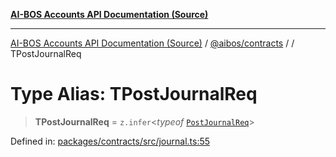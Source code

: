 [**AI-BOS Accounts API Documentation (Source)**](../../../README.md)

***

[AI-BOS Accounts API Documentation (Source)](../../../README.md) / [@aibos/contracts](../README.md) / [](../README.md) / TPostJournalReq

# Type Alias: TPostJournalReq

> **TPostJournalReq** = `z.infer`\<*typeof* [`PostJournalReq`](../variables/PostJournalReq.md)\>

Defined in: [packages/contracts/src/journal.ts:55](https://github.com/pohlai88/accounts/blob/48103fb36d28b2b9bfb33472b6de2f719773cde9/packages/contracts/src/journal.ts#L55)
